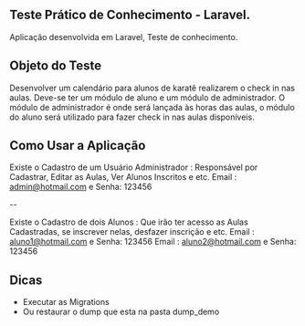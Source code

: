 ## Teste Prático de Conhecimento - Laravel.

Aplicação desenvolvida em Laravel, Teste de conhecimento.

## Objeto do Teste

Desenvolver um calendário para alunos de karatê realizarem o check in nas
aulas. Deve-se ter um módulo de aluno e um módulo de administrador. O módulo de
administrador é onde será lançada às horas das aulas, o módulo do aluno será utilizado
para fazer check in nas aulas disponíveis.

## Como Usar a Aplicação
Existe o Cadastro de um Usuário Administrador :
Responsável por Cadastrar, Editar as Aulas, Ver Alunos Inscritos e etc.
Email : admin@hotmail.com e Senha: 123456

--

Existe o Cadastro de dois Alunos :
Que irão ter acesso as Aulas Cadastradas, se inscrever nelas, desfazer inscrição e etc.
Email : aluno1@hotmail.com e Senha: 123456
Email : aluno2@hotmail.com e Senha: 123456 


## Dicas
- Executar as Migrations
- Ou restaurar o dump que esta na pasta dump_demo